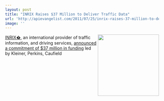 ```yaml
---
layout: post
title: "INRIX Raises $37 Million to Deliver Traffic Data"
url: 'http://apievangelist.com/2011/07/25/inrix-raises-37-million-to-deliver-traffic-data/'
image: ''
---
```


[<img class="c1" src="http://kinlane-productions.s3.amazonaws.com/api-evangelist/inrix/inrix-logo.gif" alt="" width="200" align="right" />][1][INRIX�][1], an international provider of traffic information, and driving services, [announced a commitment of $37 million in funding][2] led by Kleiner, Perkins, Caufield

   [1]: http://www.inrix.com/
   [2]: http://www.inrix.com/pressrelease.asp?ID=133 (announced a commitment of $37 million in funding)

